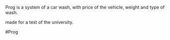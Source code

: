 Prog is a system of a car wash, with price of the vehicle, weight and type of wash.

made for a test of the university. 

#Prog
